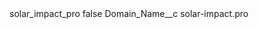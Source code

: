 <?xml version="1.0" encoding="UTF-8"?>
<CustomMetadata xmlns="http://soap.sforce.com/2006/04/metadata" xmlns:xsi="http://www.w3.org/2001/XMLSchema-instance" xmlns:xsd="http://www.w3.org/2001/XMLSchema">
    <label>solar_impact_pro</label>
    <protected>false</protected>
    <values>
        <field>Domain_Name__c</field>
        <value xsi:type="xsd:string">solar-impact.pro</value>
    </values>
</CustomMetadata>
